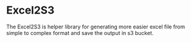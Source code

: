 # Excel2S3
The Excel2S3 is helper library for generating more easier excel file from simple to complex format and save the output in s3 bucket.
